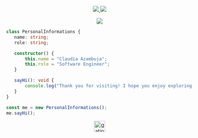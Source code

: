 
<p align = "center" > 
<a href="https://www.linkedin.com/in/claudia-azambuja/"><img src = "https://img.shields.io/badge/-Claudia Azambuja-blue?style=flat-square&logo=Linkedin&logoColor=white&link=https://www.linkedin.com/in/claudia-azambuja/)" /> </a> 
<a href="mailto:cclabdis@gmail.com"><img src = "https://img.shields.io/badge/-cclabdis@gmail.com-c14438?style=flat-square&logo=Gmail&logoColor=white&link=mailto:cclabdis@gmail.com)](mailto:cclabdis@gmail.com" /></a>
</p>
<p align = "center" >
<a href="https://github.com/DenverCoder1/readme-typing-svg"><img src="https://readme-typing-svg.herokuapp.com?lines=✋+Hi+There+!&center=true&title_color=79c0ff"></a>
</p>    
 
 ```ts
class PersonalInformations {
    name: string;
    role: string;

    constructor() {
        this.name = "Claudia Azambuja";
        this.role = "Software Engineer";
    }

    sayHi(): void {
        console.log("Thank you for visiting! I hope you enjoy exploring my work.");
    }
}

const me = new PersonalInformations();
me.sayHi();
```

<p align="center">
 <img src="https://media.giphy.com/media/WUlplcMpOCEmTGBtBW/giphy.gif" width="30" alt="gatinho-doido"> 
</p>
